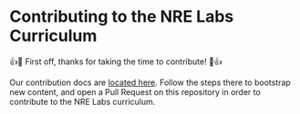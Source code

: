# Contributing to the NRE Labs Curriculum

:+1::tada: First off, thanks for taking the time to contribute! :tada::+1:

Our contribution docs are [located here](https://docs.nrelabs.io/creating-contributing/getting-started). Follow the steps there to bootstrap new content, and open a Pull Request on this repository in order to contribute to the NRE Labs curriculum.
